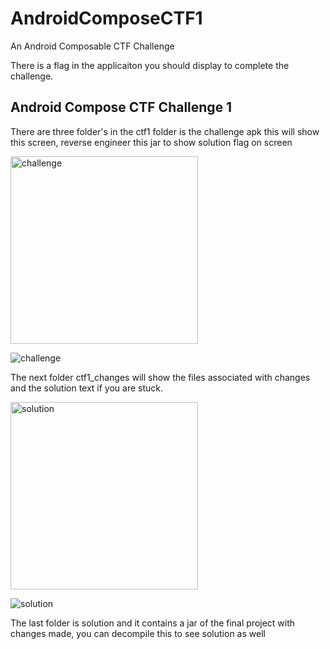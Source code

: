 # AndroidComposeCTF1
An Android Composable CTF Challenge

There is a flag in the applicaiton you should display to complete the challenge.

## Android Compose CTF Challenge 1

There are three folder's in the ctf1 folder is the challenge apk this will show this screen, reverse engineer this jar to show solution flag on screen

<img src="https://github.com/user-attachments/assets/ebeb2cc1-a17c-4f1c-9ec9-79bc011fd864" alt="challenge" width="300" />

![challenge](https://github.com/user-attachments/assets/ebeb2cc1-a17c-4f1c-9ec9-79bc011fd864)

The next folder ctf1_changes will show the files associated with changes and the solution text if you are stuck.

<img src="https://github.com/user-attachments/assets/786ac54e-5b94-49c3-baf5-e7edb6339899" alt="solution" width="300" />

![solution](https://github.com/user-attachments/assets/786ac54e-5b94-49c3-baf5-e7edb6339899)

The last folder is solution and it contains a jar of the final project with changes made, you can decompile this to see solution as well
